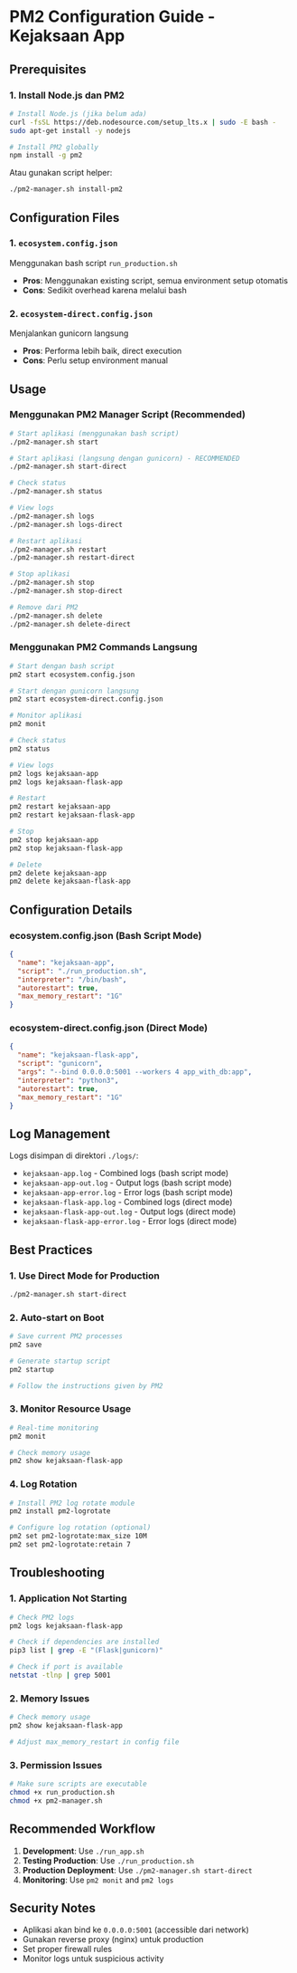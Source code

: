 # PM2 Configuration Guide - Kejaksaan App

## Prerequisites

### 1. Install Node.js dan PM2
```bash
# Install Node.js (jika belum ada)
curl -fsSL https://deb.nodesource.com/setup_lts.x | sudo -E bash -
sudo apt-get install -y nodejs

# Install PM2 globally
npm install -g pm2
```

Atau gunakan script helper:
```bash
./pm2-manager.sh install-pm2
```

## Configuration Files

### 1. `ecosystem.config.json` 
Menggunakan bash script `run_production.sh`
- **Pros**: Menggunakan existing script, semua environment setup otomatis
- **Cons**: Sedikit overhead karena melalui bash

### 2. `ecosystem-direct.config.json`
Menjalankan gunicorn langsung
- **Pros**: Performa lebih baik, direct execution  
- **Cons**: Perlu setup environment manual

## Usage

### Menggunakan PM2 Manager Script (Recommended)

```bash
# Start aplikasi (menggunakan bash script)
./pm2-manager.sh start

# Start aplikasi (langsung dengan gunicorn) - RECOMMENDED
./pm2-manager.sh start-direct

# Check status
./pm2-manager.sh status

# View logs
./pm2-manager.sh logs
./pm2-manager.sh logs-direct

# Restart aplikasi
./pm2-manager.sh restart
./pm2-manager.sh restart-direct

# Stop aplikasi
./pm2-manager.sh stop
./pm2-manager.sh stop-direct

# Remove dari PM2
./pm2-manager.sh delete
./pm2-manager.sh delete-direct
```

### Menggunakan PM2 Commands Langsung

```bash
# Start dengan bash script
pm2 start ecosystem.config.json

# Start dengan gunicorn langsung
pm2 start ecosystem-direct.config.json

# Monitor aplikasi
pm2 monit

# Check status
pm2 status

# View logs
pm2 logs kejaksaan-app
pm2 logs kejaksaan-flask-app

# Restart
pm2 restart kejaksaan-app
pm2 restart kejaksaan-flask-app

# Stop
pm2 stop kejaksaan-app
pm2 stop kejaksaan-flask-app

# Delete
pm2 delete kejaksaan-app
pm2 delete kejaksaan-flask-app
```

## Configuration Details

### ecosystem.config.json (Bash Script Mode)
```json
{
  "name": "kejaksaan-app",
  "script": "./run_production.sh",
  "interpreter": "/bin/bash",
  "autorestart": true,
  "max_memory_restart": "1G"
}
```

### ecosystem-direct.config.json (Direct Mode)
```json
{
  "name": "kejaksaan-flask-app", 
  "script": "gunicorn",
  "args": "--bind 0.0.0.0:5001 --workers 4 app_with_db:app",
  "interpreter": "python3",
  "autorestart": true,
  "max_memory_restart": "1G"
}
```

## Log Management

Logs disimpan di direktori `./logs/`:
- `kejaksaan-app.log` - Combined logs (bash script mode)
- `kejaksaan-app-out.log` - Output logs (bash script mode)
- `kejaksaan-app-error.log` - Error logs (bash script mode)
- `kejaksaan-flask-app.log` - Combined logs (direct mode)
- `kejaksaan-flask-app-out.log` - Output logs (direct mode)
- `kejaksaan-flask-app-error.log` - Error logs (direct mode)

## Best Practices

### 1. Use Direct Mode for Production
```bash
./pm2-manager.sh start-direct
```

### 2. Auto-start on Boot
```bash
# Save current PM2 processes
pm2 save

# Generate startup script
pm2 startup

# Follow the instructions given by PM2
```

### 3. Monitor Resource Usage
```bash
# Real-time monitoring
pm2 monit

# Check memory usage
pm2 show kejaksaan-flask-app
```

### 4. Log Rotation
```bash
# Install PM2 log rotate module
pm2 install pm2-logrotate

# Configure log rotation (optional)
pm2 set pm2-logrotate:max_size 10M
pm2 set pm2-logrotate:retain 7
```

## Troubleshooting

### 1. Application Not Starting
```bash
# Check PM2 logs
pm2 logs kejaksaan-flask-app

# Check if dependencies are installed
pip3 list | grep -E "(Flask|gunicorn)"

# Check if port is available
netstat -tlnp | grep 5001
```

### 2. Memory Issues
```bash
# Check memory usage
pm2 show kejaksaan-flask-app

# Adjust max_memory_restart in config file
```

### 3. Permission Issues
```bash
# Make sure scripts are executable
chmod +x run_production.sh
chmod +x pm2-manager.sh
```

## Recommended Workflow

1. **Development**: Use `./run_app.sh`
2. **Testing Production**: Use `./run_production.sh`
3. **Production Deployment**: Use `./pm2-manager.sh start-direct`
4. **Monitoring**: Use `pm2 monit` and `pm2 logs`

## Security Notes

- Aplikasi akan bind ke `0.0.0.0:5001` (accessible dari network)
- Gunakan reverse proxy (nginx) untuk production
- Set proper firewall rules
- Monitor logs untuk suspicious activity